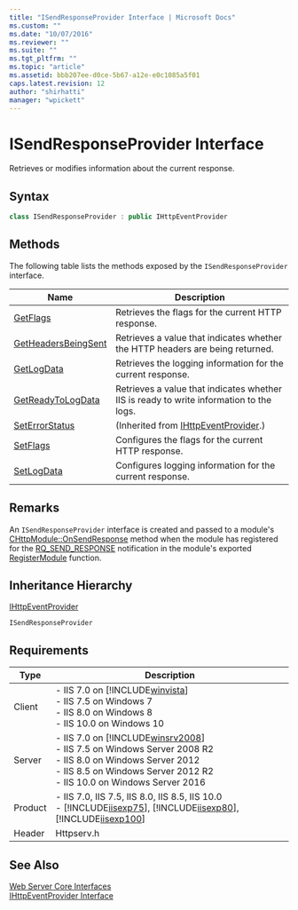 ```yaml
---
title: "ISendResponseProvider Interface | Microsoft Docs"
ms.custom: ""
ms.date: "10/07/2016"
ms.reviewer: ""
ms.suite: ""
ms.tgt_pltfrm: ""
ms.topic: "article"
ms.assetid: bbb207ee-d0ce-5b67-a12e-e0c1085a5f01
caps.latest.revision: 12
author: "shirhatti"
manager: "wpickett"
---
```

# ISendResponseProvider Interface
Retrieves or modifies information about the current response.  
  
## Syntax  
  
```cpp  
class ISendResponseProvider : public IHttpEventProvider  
```  
  
## Methods  
 The following table lists the methods exposed by the `ISendResponseProvider` interface.  
  
|Name|Description|  
|----------|-----------------|  
|[GetFlags](../../web-development-reference\webdev-native-api-reference/isendresponseprovider-getflags-method.md)|Retrieves the flags for the current HTTP response.|  
|[GetHeadersBeingSent](../../web-development-reference\webdev-native-api-reference/isendresponseprovider-getheadersbeingsent-method.md)|Retrieves a value that indicates whether the HTTP headers are being returned.|  
|[GetLogData](../../web-development-reference\webdev-native-api-reference/isendresponseprovider-getlogdata-method.md)|Retrieves the logging information for the current response.|  
|[GetReadyToLogData](../../web-development-reference\webdev-native-api-reference/isendresponseprovider-getreadytologdata-method.md)|Retrieves a value that indicates whether IIS is ready to write information to the logs.|  
|[SetErrorStatus](../../web-development-reference\webdev-native-api-reference/ihttpeventprovider-seterrorstatus-method.md)|(Inherited from [IHttpEventProvider](../../web-development-reference\webdev-native-api-reference/ihttpeventprovider-interface.md).)|  
|[SetFlags](../../web-development-reference\webdev-native-api-reference/isendresponseprovider-setflags-method.md)|Configures the flags for the current HTTP response.|  
|[SetLogData](../../web-development-reference\webdev-native-api-reference/isendresponseprovider-setlogdata-method.md)|Configures logging information for the current response.|  
  
## Remarks  
 An `ISendResponseProvider` interface is created and passed to a module's [CHttpModule::OnSendResponse](../../web-development-reference\webdev-native-api-reference/chttpmodule-onsendresponse-method.md) method when the module has registered for the [RQ_SEND_RESPONSE](../../web-development-reference\webdev-native-api-reference/request-processing-constants.md) notification in the module's exported [RegisterModule](../../web-development-reference\webdev-native-api-reference/pfn-registermodule-function.md) function.  
  
## Inheritance Hierarchy  
 [IHttpEventProvider](../../web-development-reference\webdev-native-api-reference/ihttpeventprovider-interface.md)  
  
 `ISendResponseProvider`  
  
## Requirements  
  
|Type|Description|  
|----------|-----------------|  
|Client|-   IIS 7.0 on [!INCLUDE[winvista](../../wmi-provider/includes/winvista-md.md)]<br />-   IIS 7.5 on Windows 7<br />-   IIS 8.0 on Windows 8<br />-   IIS 10.0 on Windows 10|  
|Server|-   IIS 7.0 on [!INCLUDE[winsrv2008](../../wmi-provider/includes/winsrv2008-md.md)]<br />-   IIS 7.5 on Windows Server 2008 R2<br />-   IIS 8.0 on Windows Server 2012<br />-   IIS 8.5 on Windows Server 2012 R2<br />-   IIS 10.0 on Windows Server 2016|  
|Product|-   IIS 7.0, IIS 7.5, IIS 8.0, IIS 8.5, IIS 10.0<br />-   [!INCLUDE[iisexp75](../../web-development-reference/native-code-api-reference/includes/iisexp75-md.md)], [!INCLUDE[iisexp80](../../web-development-reference/native-code-api-reference/includes/iisexp80-md.md)], [!INCLUDE[iisexp100](../../web-development-reference/native-code-api-reference/includes/iisexp100-md.md)]|  
|Header|Httpserv.h|  
  
## See Also  
 [Web Server Core Interfaces](../../web-development-reference\webdev-native-api-reference/web-server-core-interfaces.md)   
 [IHttpEventProvider Interface](../../web-development-reference\webdev-native-api-reference/ihttpeventprovider-interface.md)